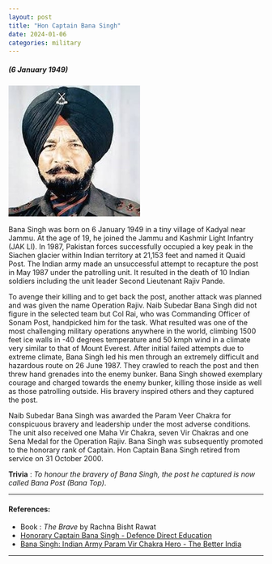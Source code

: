 ```yaml
---
layout: post
title: "Hon Captain Bana Singh"
date: 2024-01-06
categories: military
---
```

##### (6 January 1949)

<img src="/images/bana_singh.jpg" alt="Bana Singh Image" class="circular-img" />

Bana Singh was born on 6 January 1949 in a tiny village of Kadyal near Jammu. At the age of 19, he joined the Jammu and Kashmir Light Infantry (JAK LI). In 1987, Pakistan forces successfully occupied a key peak in the Siachen glacier within Indian territory at 21,153 feet and named it Quaid Post. The Indian army made an unsuccessful attempt to recapture the post in May 1987 under the patrolling unit. It resulted in the death of 10 Indian soldiers including the unit leader Second Lieutenant Rajiv Pande.

 To avenge their killing and to get back the post, another attack was planned and was given the name Operation Rajiv. Naib Subedar Bana Singh did not figure in the selected team but Col Rai, who was Commanding Officer of Sonam Post, handpicked him for the task. What resulted was one of the most challenging military operations anywhere in the world, climbing 1500 feet ice walls in -40 degrees temperature and 50 kmph wind in a climate very similar to that of Mount Everest. After initial failed attempts due to extreme climate, Bana Singh led his men through an extremely difficult and hazardous route on 26 June 1987. They crawled to reach the post and then threw hand grenades into the enemy bunker. Bana Singh showed exemplary courage and charged towards the enemy bunker, killing those inside as well as those patrolling outside. His bravery inspired others and they captured the post. 
 
 Naib Subedar Bana Singh was awarded the Param Veer Chakra for conspicuous bravery and leadership under the most adverse conditions. The unit also received one Maha Vir Chakra, seven Vir Chakras and one Sena Medal for the Operation Rajiv. Bana Singh was subsequently promoted to the honorary rank of Captain. Hon Captain Bana Singh retired from service on 31 October 2000.

__Trivia__ : *To honour the bravery of Bana Singh, the post he captured is now called Bana Post (Bana Top)*.

---

#### References:
- Book : *The Brave* by Rachna Bisht Rawat
- [Honorary Captain Bana Singh - Defence Direct Education](https://www.defencedirecteducation.com/honorary-captain-bana-singh/)
- [Bana Singh: Indian Army Param Vir Chakra Hero - The Better India](https://www.thebetterindia.com/123693/bana-singh-indian-army-param-vir-chakra-hero-1987-siachen/)

---